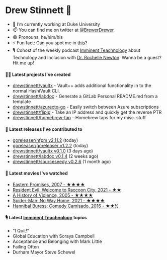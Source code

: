 
# Drew Stinnett 👋

- 🔭 I’m currently working at Duke University
- 📫 You can find me on twitter at [@BrewerDrewer](https://twitter.com/BrewerDrewer)
- 😄 Pronouns: he/him/his
- ⚡ Fun fact: Can you spot me in [this](https://www.youtube.com/watch?v=oL9WnB0qHBA)?
- 🎙 Cohost of the weekly podcast [Imminent Teachnology](https://podcast.imminentteachnology.com/) about Technology and Inclusion with [Dr. Rochelle Newton](https://www.linkedin.com/in/drrochellenewton/). Wanna be a guest? Hit me up!

#### 👨‍💻 Latest projects I've created
- [drewstinnett/vaultx](https://github.com/drewstinnett/vaultx) - Vault&#43;&#43; adds additional functionality in to the normal HashiVault CLI.
- [drewstinnett/labdoc](https://github.com/drewstinnett/labdoc) - Generate a GitLab Personal README.md from a template
- [drewstinnett/azurectx-go](https://github.com/drewstinnett/azurectx-go) - Easily switch between Azure subscriptions
- [drewstinnett/flipip](https://github.com/drewstinnett/flipip) - Take an IP address and quickly get the reverse PTR
- [drewstinnett/homebrew-tap](https://github.com/drewstinnett/homebrew-tap) - Homebrew taps for my misc. stuff

#### 🚀 Latest releases I've contributed to
- [goreleaser/nfpm v2.11.2](https://github.com/goreleaser/nfpm/releases/tag/v2.11.2) (today)
- [goreleaser/goreleaser v1.2.2](https://github.com/goreleaser/goreleaser/releases/tag/v1.2.2) (today)
- [drewstinnett/vaultx v0.1.0](https://github.com/drewstinnett/vaultx/releases/tag/v0.1.0) (3 days ago)
- [drewstinnett/labdoc v0.1.4](https://github.com/drewstinnett/labdoc/releases/tag/v0.1.4) (2 weeks ago)
- [drewstinnett/sourceseedy v0.2.6](https://github.com/drewstinnett/sourceseedy/releases/tag/v0.2.6) (1 month ago)

#### 🍿 Latest movies I've watched
- [Eastern Promises, 2007 - ★★★★](https://letterboxd.com/mondodrew/film/eastern-promises/)
- [Resident Evil: Welcome to Raccoon City, 2021 - ★★](https://letterboxd.com/mondodrew/film/resident-evil-welcome-to-raccoon-city/)
- [A History of Violence, 2005 - ★★★★](https://letterboxd.com/mondodrew/film/a-history-of-violence/)
- [Spider-Man: No Way Home, 2021 - ★★★★](https://letterboxd.com/mondodrew/film/spider-man-no-way-home/)
- [Hannibal Buress: Comedy Camisado, 2016 - ★★½](https://letterboxd.com/mondodrew/film/hannibal-buress-comedy-camisado/)

#### 🎙 Latest [Imminent Teachnology](https://podcast.imminentteachnology.com/) topics
- &#34;I Quit!&#34;
- Global Education with Soraya Campbell
- Acceptance and Belonging with Mark Little
- Failing Often
- Durham Mayor Steve Schewel